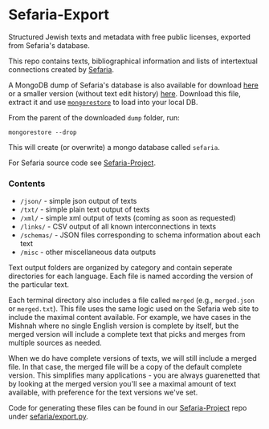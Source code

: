 Sefaria-Export
============

Structured Jewish texts and metadata with free public licenses, exported from Sefaria's database.

This repo contains texts, bibliographical information and lists of intertextual connections created by [Sefaria](http://www.sefaria.org).

A MongoDB dump of Sefaria's database is also available for download [here](https://storage.googleapis.com/sefaria-mongo-backup/dump.tar.gz) or a smaller version (without text edit history) [here](https://storage.googleapis.com/sefaria-mongo-backup/dump_small.tar.gz). Download this file, extract it and use [`mongorestore`](http://docs.mongodb.org/v2.2/reference/mongorestore/) to load into your local DB.

From the parent of the downloaded `dump` folder, run:

    mongorestore --drop

This will create (or overwrite) a mongo database called `sefaria`.

For Sefaria source code see [Sefaria-Project](https://github.com/Sefaria/Sefaria-Project).

### Contents

* `/json/` - simple json output of texts
* `/txt/` - simple plain text output of texts
* `/xml/` - simple xml output of texts (coming as soon as requested)
* `/links/` - CSV output of all known interconnections in texts
* `/schemas/` - JSON files corresponding to schema information about each text
* `/misc` - other miscellaneous data outputs

Text output folders are organized by category and contain seperate directories for each language. Each file is named according the version of the particular text. 

Each terminal directory also includes a file called `merged` (e.g., `merged.json` or `merged.txt`). This file uses the same logic used on the Sefaria web site to include the maximal content available. For example, we have cases in the Mishnah where no single English version is complete by itself, but the merged version will include a complete text that picks and merges from multiple sources as needed.

When we do have complete versions of texts, we will still include a merged file. In that case, the merged file will be a copy of the default complete version. This simplifies many applications - you are always guarenetted that by looking at the merged version you'll see a maximal amount of text available, with preference for the text versions we've set. 

Code for generating these files can be found in our [Sefaria-Project](https://github.com/Sefaria/Sefaria-Project) repo under [sefaria/export.py](https://github.com/Sefaria/Sefaria-Project/blob/master/sefaria/export.py).
